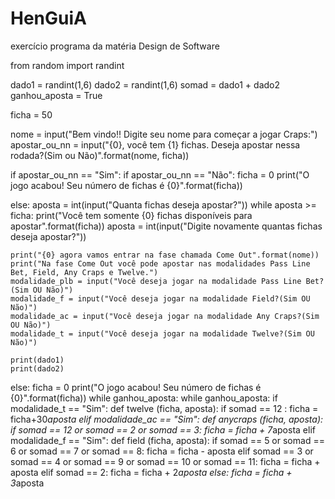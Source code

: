 # HenGuiA
exercício programa da matéria Design de Software 

from random import randint

dado1 = randint(1,6)
dado2 = randint(1,6)
somad = dado1 + dado2
ganhou_aposta = True


ficha = 50


nome = input("Bem vindo!! Digite seu nome para começar a jogar Craps:")
apostar_ou_nn = input("{0}, você tem {1} fichas. Deseja apostar nessa rodada?(Sim ou Não)".format(nome, ficha))

if apostar_ou_nn == "Sim":
if apostar_ou_nn == "Não":
    ficha = 0
    print("O jogo acabou! Seu número de fichas é {0}".format(ficha))

else:
    aposta = int(input("Quanta fichas deseja apostar?"))
    while aposta >= ficha:
        print("Você tem somente {0} fichas disponíveis para apostar".format(ficha))
        aposta = int(input("Digite novamente quantas fichas deseja apostar?"))

    
    print("{0} agora vamos entrar na fase chamada Come Out".format(nome))
    print("Na fase Come Out você pode apostar nas modalidades Pass Line Bet, Field, Any Craps e Twelve.")
    modalidade_plb = input("Você deseja jogar na modalidade Pass Line Bet?(Sim OU Não)")
    modalidade_f = input("Você deseja jogar na modalidade Field?(Sim OU Não)")
    modalidade_ac = input("Você deseja jogar na modalidade Any Craps?(Sim OU Não)")
    modalidade_t = input("Você deseja jogar na modalidade Twelve?(Sim OU Não)")

    print(dado1)
    print(dado2)

else:
    ficha = 0
    print("O jogo acabou! Seu número de fichas é {0}".format(ficha))    while ganhou_aposta:
    while ganhou_aposta:
        if modalidade_t == "Sim":
            def twelve (ficha, aposta):
                if somad == 12 : 
                    ficha = ficha+30*aposta
        elif modalidade_ac == "Sim":
            def anycraps (ficha, aposta):
                if somad == 12 or somad == 2 or somad == 3:
                    ficha = ficha + 7*aposta 
        elif modalidade_f == "Sim":
            def field (ficha, aposta):
                if somad == 5 or somad == 6 or somad == 7 or somad == 8:
                    ficha = ficha - aposta
                elif somad == 3 or somad == 4 or somad == 9 or somad == 10 or somad == 11:
                    ficha = ficha + aposta
                elif somad == 2:
                    ficha = ficha + 2*aposta
                else:
                    ficha = ficha + 3*aposta